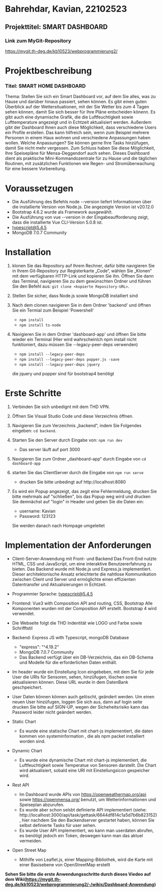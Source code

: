 # Bahrehdar, Kavian, 22102523

## Projekttitel: SMART DASHBOARD

### Link zum MyGit-Repository
https://mygit.th-deg.de/kb10523/webprogrammierung2/

# Projektbeschreibung
### Titel: SMART HOME DASHBOARD

Thema: Stellen Sie sich ein Smart Dashboard vor, auf dem Sie alles, was zu Hause und darüber hinaus passiert, sehen können. Es gibt einen guten Überblick auf der Wettersituationen, mit der Sie Wetter bis zum 4 Tagen sehen können, damit Sie sich besser für Ihre Pläne entscheiden könenn. Es gibt auch eine dynamische Grafik, die die Luftfeuchtigkeit sowie Lufttemperature angezeigt und in Echtzeit aktualisiert werden. Außerdem gibt der Dashboard Ihnen auch diese Möglichkeit, dass verschiedene Users ein Profile erstellen. Das kann hilfreich sein, wenn zum Beispiel mehrere Personen in einem Haus wohnen und verschiedene Anpassungen haben wollen. Welche Anpassungen? Sie können gerne Ihre Tasks hinzüfugen, damit Sie nicht mehr vergessen. Zum Schluss haben Sie diese Möglichkeit, Ihre Speisepläne für Mensa-Deggendorf auch sehen. Dieses Dashboard dient als praktische Mini-Kommandozentrale für zu Hause und die täglichen Routinen, mit zusätzlichen Funktionen wie Regen- und Stromüberwachung für eine bessere Vorbereitung.

# Voraussetzugen
- Die Ausführung des Befehls node --version liefert Informationen über die installierte Version von Node.js. Die angezeigte Version ist v20.12.0
- Bootstrap 4.6.2 wurde als Framework ausgewählt.
- Die Ausführung von vue --version in der Eingabeaufforderung zeigt, dass die installierte Vue CLI-Version 5.0.8 ist.
- typescript@5.4.5
- MongoDB 7.0.7 Community 

# Installation
1. klonen Sie das Repository auf Ihrem Rechner, dafür bitte navigieren Sie in Ihrem Git-Repository zur Registerkarte „Code“, wählen Sie „Klonen“ mit dem verfügbaren HTTP-Link und kopieren Sie ihn. Öffnen Sie dann das Terminal, navigieren Sie zu dem gewünschten Ordner und führen Sie den Befehl aus: `git clone <kopierte Repository-URL>`.
2. Stellen Sie sicher, dass Node.js sowie MongoDB installiert sind
3. Nach dem clonen navigieren Sie in dem Ordner 'backend' und öffnen Sie ein Termial zum Beispiel 'Powershell'
    - `npm install`
    - `npm install ts-node`
4. Navigieren Sie in dem Ordner 'dashboard-app' und öffnen Sie bitte wieder ein Terminal (Hier wird wahrscheinlch npm install nicht funktioniert, dazu müssen Sie --legacy-peer-deps verwenden)
    - `npm install --legacy-peer-deps`
    - `npm install --legacy-peer-deps popper.js -save`
    - `npm install --legacy-peer-deps jquery`

    die jquery und popper sind für bootstrap4 benötigt

# Erste Schritte
1. Verbinden Sie sich unbedignt mit dem THD VPN.
2. Öffnen Sie Visual Studio Code und diese Verzeichnis öffnen.
3. Navigieren Sie zum Verzeichnis „backend“, indem Sie Folgendes eingeben: `cd backend`.
4. Starten Sie den Server durch Eingabe von: `npm run dev`
    - Das server läuft auf port 3000
5.  Navigieren Sie zum Ordner „dashboard-app“ durch Eingabe von `cd dashboard-app`
6. starten Sie das ClientServer durch die Eingabe von `npm run serve`
    - drucken Sie bitte unbedingt auf http://localhost:8080
7. Es wird ein Popup angezeigt, das zegit eine Fehlermeldung, drucken Sie bitte mehrmals auf "schließen", bis das Popup weg wird und drucken Sie demnächst auf "login" in Header und geben Sie die Daten ein:
    - username: Kavian
    - Password: 123123

    Sie werden danach nach Hompage umgeleitet

# Implementation der Anforderungen
- Client-Server-Anwendung mit Front- und Backend
Das Front-End nutzte HTML, CSS und JavaScript, um eine interaktive Benutzererfahrung zu bieten. Das Backend wurde mit Node.js und Express.js implementiert. Dieser architektonische Ansatz erleichterte die nahtlose Kommunikation zwischen Client und Server und ermöglichte einen effizienten Datentransfer und Aktualisierungen in Echtzeit.
- Programmier Sprache:  typescript@5.4.5
- Frontend: Vue3 with Composition API and routing, CSS, Bootstrap
Alle Komponenten wurden mit der Composition API erstellt.
Bootstrap 4 wird verwendet.
- Die Webseite folgt die THD Indentität wie LOGO und Farbe sowie Schrifftstil
- Backend: Express JS with Typescript, mongoDB Database
    - "express": "^4.19.2"
    - MongoDB 7.0.7 Community
    - Das Backend verfügt über ein DB-Verzeichnis, das ein DB-Schema und Modelle für die erforderlichen Daten enthält.
- Im header wurde ein Einstellung Icon eingebeben, mit dem Sie für jede User die URls für Sensoren, sehen, hinzüfugen, löschen sowie aktualisieren können. Diese URL wurde in dem DatenBank geschpeichert.
- User Daten können können auch gelöscht, geändert werden. Um einen neuen User hinzüfugen, loggen Sie sich aus, dann auf login seite drucken Sie bitte auf SIGN-UP, wegen der Sicheheitsrisiko kann das Password leider nicht geändert werden.

- Static Chart
    -  Es wurde eine statische Chart mit chart-js implementiert, die daten kommen von systeminformation , die als npm packet installiert worden sind.
- Dynamic Chart
    - Es wurde eine dynamische Chart mit chart-js implementiert, die Luftfeuchtigkeit sowie Temperatue von Sensoren darstellt. Die Chart wird aktualisiert, sobald eine URI mit Einstellungsicon gespeicher wird.
- Rest API
    - Im Dashboard wurde APIs von https://openweathermap.org/api sowie https://openmensa.org/ benutzt, um Wetterinformationen und Speiseplan abzurufen.
    - Es wurde aber schon selsbt definierte API implementiert (siehe: http://localhost:3000/api/task/gettask/6644df814c1a5d7b6b823152), hier nachdem Sie den Backendserver gestartet haben, können Sie selbst definierte Tasks für user sehen.
    - Es wurde User API implementiert, wo kann man userdaten abrufen, es benötigt jedoch ein Token, deswegen kann man das aktuel vermeiden.
- Open Street Map
    - Mithilfe von Leaflet.js, einer Mapping-Bibliothek, wird die Karte mit einer Basisebene von OpenStreetMap erstellt

**Sehen Sie bitte die erste Anwendungsschritte durch dieses Viedeo auf dem Wiki(https://mygit.th-deg.de/kb10523/webprogrammierung2/-/wikis/Dashboard-Anwendung)**
